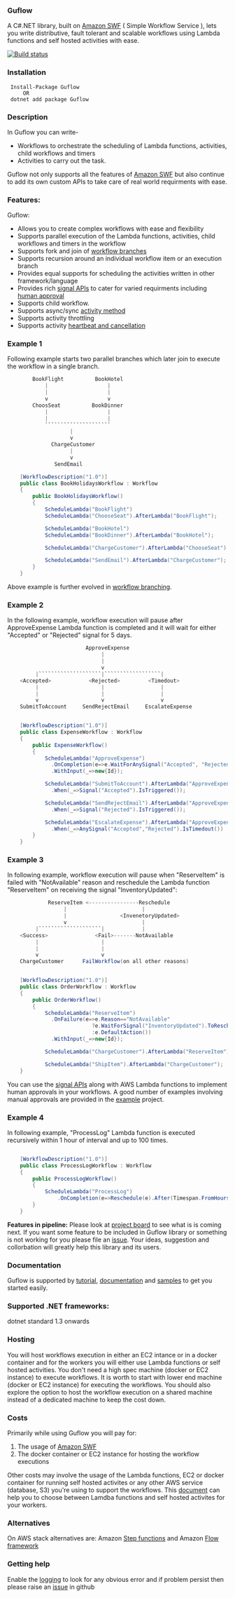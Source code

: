 ### Guflow
A C#.NET library, built on [Amazon SWF](https://aws.amazon.com/swf/) ( Simple Workflow Service ), lets you write distributive, fault tolerant and scalable workflows using Lambda functions and self hosted activities with ease.

[![Build status](https://ci.appveyor.com/api/projects/status/github/gurmitteotia/guflow?svg=true)](https://ci.appveyor.com/project/gurmitteotia/guflow/branch/master)
### Installation
```
 Install-Package Guflow
     OR
 dotnet add package Guflow
 ```
 ### Description
In Guflow you can write-
* Workflows to orchestrate the scheduling of Lambda functions, activities, child workflows and timers
* Activities to carry out the task.

Guflow not only supports all the features of [Amazon SWF](https://aws.amazon.com/swf/) but also continue to add its own custom APIs to take care of real world requirments with ease.

### Features:
Guflow:
* Allows you to create complex workflows with ease and flexibility
* Supports parallel execution of the Lambda functions, activities, child workflows and timers in the workflow
* Supports fork and join of [workflow branches](https://github.com/gurmitteotia/guflow/wiki/Workflow-branches)
* Supports recursion around an individual workflow item or an execution branch
* Provides equal supports for scheduling the activities written in other framework/language
* Provides rich [signal APIs](https://github.com/gurmitteotia/guflow/wiki/Workflow-signals) to cater for varied requirments including [human approval](https://github.com/gurmitteotia/guflow/wiki/Wait-for-signals)
* Supports child workflow.
* Supports async/sync [activity method](https://github.com/gurmitteotia/guflow/wiki/Activity-method)
* Supports activity throttling
* Supports activity [heartbeat and cancellation](https://github.com/gurmitteotia/guflow/wiki/Activity-heartbeat-and-cancellation)


### Example 1
Following example starts two parallel branches which later join to execute the workflow in a single branch.

```cs
        BookFlight          BookHotel
            |                   |
            |                   |
            v                   v
        ChoosSeat          BookDinner
            |                   |
            |                   |
            `````````````````````
                    |
                    v
              ChargeCustomer
                    |
                    v
               SendEmail

    [WorkflowDescription("1.0")]
    public class BookHolidaysWorkflow : Workflow
    {
        public BookHolidaysWorkflow()
        {
            ScheduleLambda("BookFlight")
            ScheduleLambda("ChooseSeat").AfterLambda("BookFlight");

            ScheduleLambda("BookHotel")
            ScheduleLambda("BookDinner").AfterLambda("BookHotel");

            ScheduleLambda("ChargeCustomer").AfterLambda("ChooseSeat").AfterLambda("BookDinner");

            ScheduleLambda("SendEmail").AfterLambda("ChargeCustomer");
        }
    }

```
Above example is further evolved in [workflow branching](https://github.com/gurmitteotia/guflow/wiki/Workflow-branches).


### Example 2
In the following example, workflow execution will pause after ApproveExpense Lambda function is completed and it will wait for either "Accepted" or "Rejected" signal for 5 days.
```cs
                         ApproveExpense
                              |
                              |
                              v
         |````````````````````|``````````````````|
    <Accepted>            <Rejected>         <Timedout>
         |                    |					 |
         |                    |					 |
         v                    v					 v
    SubmitToAccount     SendRejectEmail     EscalateExpense


    [WorkflowDescription("1.0")]
    public class ExpenseWorkflow : Workflow
    {
        public ExpenseWorkflow()
        {
            ScheduleLambda("ApproveExpense")
              .OnCompletion(e=>e.WaitForAnySignal("Accepted", "Rejected").For(TimeSpan.FromDays(5))
              .WithInput(_=>new{Id});

            ScheduleLambda("SubmitToAccount").AfterLambda("ApproveExpense")
              .When(_=>Signal("Accepted").IsTriggered());

            ScheduleLambda("SendRejectEmail").AfterLambda("ApproveExpense")
              .When(_=>Signal("Rejected").IsTriggered());

			ScheduleLambda("EscalateExpense").AfterLambda("ApproveExpenses")
			  .When(_=>AnySignal("Accepted","Rejected").IsTimedout())
        }
    }

```


### Example 3
In following example, workflow execution will pause when "ReserveItem" is failed with "NotAvailable" reason and reschedule the Lambda function "ReserveItem" on receiving the signal "InventoryUpdated":
```cs
             ReserveItem <----------------Reschedule
                  |                        |
                  |                 <InvenetoryUpdated>
                  v                        |
         |````````````````````|            |
    <Success>               <Fail>-------NotAvailable
         |                    |
         |                    |
         v                    v
    ChargeCustomer      FailWorkflow(on all other reasons)


    [WorkflowDescription("1.0")]
    public class OrderWorkflow : Workflow
    {
        public OrderWorkflow()
        {
            ScheduleLambda("ReserveItem")
              .OnFailure(e=>e.Reason=="NotAvailable"
                           ?e.WaitForSignal("InventoryUpdated").ToReschedule()
                           :e.DefaultAction())
              .WithInput(_=>new{Id});

            ScheduleLambda("ChargeCustomer").AfterLambda("ReserveItem");

            ScheduleLambda("ShipItem").AfterLambda("ChargeCustomer");
    }

```
You can use the [signal APIs](https://github.com/gurmitteotia/guflow/wiki/Workflow-signals) along with AWS Lambda functions to implement human approvals in your workflows.  A good number of examples involving manual approvals are provided in the [example](https://github.com/gurmitteotia/guflow-samples/tree/master/ServerlessManualApproval) project.

### Example 4
In following example, "ProcessLog" Lambda function is executed recursively within 1 hour of interval and up to 100 times.
```cs

    [WorkflowDescription("1.0")]
    public class ProcessLogWorkflow : Workflow
    {
        public ProcessLogWorkflow()
        {
            ScheduleLambda("ProcessLog")
				.OnCompletion(e=>Reschedule(e).After(Timespan.FromHours(1)).UpTo(times:100));
		}
    }

```

**Features in pipeline:** Please look at [project board](https://github.com/gurmitteotia/guflow/projects/1) to see what is is coming next. If you want some feature to be included in Guflow library or something is not working for you please file an [issue](https://github.com/gurmitteotia/guflow/issues). Your ideas, suggestion and collorbation will greatly help this library and its users.

### Documentation
Guflow is supported by [tutorial](https://github.com/gurmitteotia/guflow/wiki/Tutorial), [documentation](https://github.com/gurmitteotia/guflow/wiki) and [samples](https://github.com/gurmitteotia/guflow-samples) to get you started easily.

### Supported .NET frameworks:
dotnet standard 1.3 onwards

### Hosting
You will host workflows execution in either an EC2 intance or in a docker container and for the workers you will either use Lambda functions or self hosted activities. You don't need a high spec machine (docker or EC2 instance) to execute workflows. It is worth to start with lower end machine (docker or EC2 instance) for executing the workflows. You should also explore the option to host the workflow execution on a shared machine instead of a dedicated machine to keep the cost down.

### Costs
Primarily while using Guflow you will pay for:
1. The usage of [Amazon SWF](https://aws.amazon.com/swf/pricing/)
1. The docker container or EC2 instance for hosting the workflow executions

Other costs may involve the usage of the Lambda functions, EC2 or docker container for running self hosted activites or any other AWS service (database, S3) you're using to support the workflows. This [document](https://github.com/gurmitteotia/guflow/wiki/Choosing-between-Lambda-functions-and-activities) can help you to choose between Lamdba functions and self hosted activites for your workers.

### Alternatives
On AWS stack alternatives are: Amazon [Step functions](https://aws.amazon.com/step-functions/) and Amazon [Flow framework](https://docs.aws.amazon.com/amazonswf/latest/awsflowguide/welcome.html)

### Getting help
Enable the [logging](https://github.com/gurmitteotia/guflow/wiki/Logging) to look for any obvious error and if problem persist then please raise an [issue](https://github.com/gurmitteotia/guflow/issues) in github
